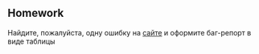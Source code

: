 ## Homework


Найдите, пожалуйста, одну ошибку на [сайте](https://ticket-service-69443.firebaseapp.com/) и оформите баг-репорт в виде таблицы


